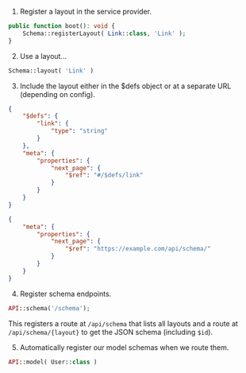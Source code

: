 1. Register a layout in the service provider.

```php
public function boot(): void {
	Schema::registerLayout( Link::class, 'Link' );
}
```

2. Use a layout...

```php
Schema::layout( 'Link' )
```

3. Include the layout either in the $defs object or at a separate URL (depending on config).

```json
{
	"$defs": {
		"link": {
			"type": "string"
		}
	},
	"meta": {
		"properties": {
			"next_page": {
				"$ref": "#/$defs/link"
			}
		}
	}
}
```

```json
{
	"meta": {
		"properties": {
			"next_page": {
				"$ref": "https://example.com/api/schema/"
			}
		}
	}
}
```

4. Register schema endpoints.

```php
API::schema('/schema');
```

This registers a route at `/api/schema` that lists all layouts and a route at `/api/schema/{layout}` to get the JSON schema (including `$id`).

5. Automatically register our model schemas when we route them.

```php
API::model( User::class )
```
